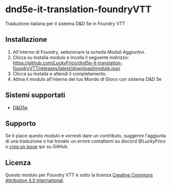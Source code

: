 # dnd5e-it-translation-foundryVTT
Traduzione italiana per il sistema D&amp;D 5e in Foundry VTT

## Installazione
1. All'interno di Foundry, selezionare la scheda Moduli Aggiuntivi.
2. Clicca su Installa modulo e incolla il seguente indirizzo: https://github.com/LuckyFrico/dnd5e-it-translation-foundryVTT/releases/latest/download/module.json
3. Clicca su Installa e attendi il completamento.
4. Attiva il modulo all'interno del tuo Mondo di Gioco con sistema D&D 5e

## Sistemi supportati
* [D&D5e](https://foundryvtt.com/packages/dnd5e/)

## Supporto
Se ti piace questo modulo e vorresti dare un contributo, suggerire l'aggiunta di una traduzione o hai trovato un errore contattami su discord @LuckyFrico o [crea un issue](https://github.com/LuckyFrico/dnd5e-it-translation-foundryVTT/issues) qui su GitHub.

## Licenza
Questo modulo per Foundry VTT è sotto la licenza [Creative Commons Attribution 4.0 International](https://creativecommons.org/licenses/by/4.0/).
